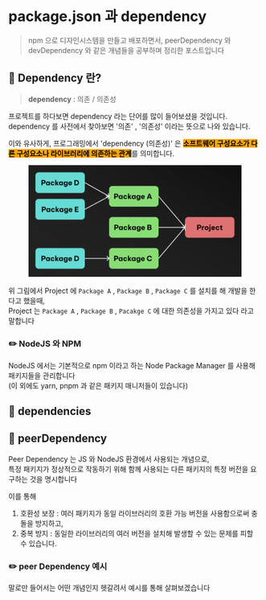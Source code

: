 # package.json 과 dependency

> &#x20;npm 으로 디자인시스템을 만들고 배포하면서, peerDependency 와 devDependency 와 같은 개념들을 공부하며 정리한 포스트입니다







## 📖 Dependency 란?

> **dependency** : 의존 / 의존성

프로젝트를 하다보면 dependency 라는 단어를 많이 들어보셨을 것입니다.\
dependency 를 사전에서 찾아보면 '의존' , '의존성' 이라는 뜻으로 나와 있습니다.

이와 유사하게, 프로그래밍에서 'dependency (의존성)' 은 <mark style="background-color:orange;">**소프트웨어 구성요소가 다른 구성요소나 라이브러리에 의존하는 관계**</mark>를 의미합니다.

<figure><img src="../../.gitbook/assets/image (2).png" alt=""><figcaption></figcaption></figure>

위 그림에서 Project 에 `Package A` , `Package B` , `Package C` 를 설치를 해 개발을 한다고 했을때,\
Project 는 `Package A` , `Package B` , `Pacakge C` 에 대한 의존성을 가지고 있다 라고 말합니다



### ✏️ NodeJS 와 NPM

NodeJS 에서는 기본적으로 npm 이라고 하는 Node Package Manager 를 사용해 패키지들을 관리합니다\
(이 외에도 yarn, pnpm 과 같은 패키지 매니저들이 있습니다)



## 📖 dependencies



## 📖 peerDependency

Peer Dependency 는 JS 와 NodeJS 환경에서 사용되는 개념으로, \
특정 패키지가 정상적으로 작동하기 위해 함께 사용되는 다른 패키지의 특정 버전을 요구하는 것을 명시합니다

이를 통해

1. 호환성 보장 : 여러 패키지가 동일 라이브러리의 호환 가능 버전을 사용함으로써 충돌을 방지하고,
2. 중복 방지 : 동일한 라이브러리의 여러 버전을 설치해 발생할 수 있는 문제를 피할 수 있습니다.

### ✏️ peer Dependency 예시

말로만 들어서는 어떤 개념인지 헷갈려서 예시를 통해 살펴보겠습니다


